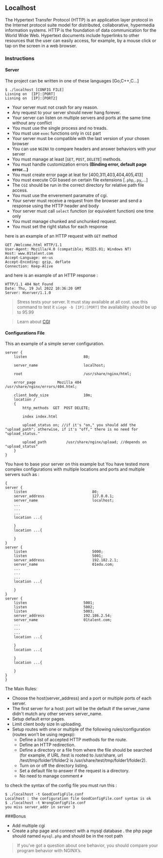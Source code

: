 ## Localhost

The Hypertext Transfer Protocol (HTTP) is an application layer protocol in the Internet protocol suite model for distributed, collaborative, hypermedia information systems.
HTTP is the foundation of data communication for the World Wide Web. Hypertext documents include hyperlinks to other resources that the user can easily access, for example, by a mouse click or tap on the screen in a web browser.

### Instructions

#### Server

The project can be written in one of these languages [Go,C++,C...]

```console
$ ./localhost [CONFIG FILE]
Lisning on  [IP]:[PORT]
Lisning on  [IP]:[PORT2]
```
- Your server must not crash for any reason.
- Any request to your server should never hang forever.
- Your server can listen on multiple servers and ports at the same time without any conflict 
- You must use the single process and no treads.
- You must use `exec` functions only in `CGI` part
- Your server must be compatible with the last version of your chosen browser 
- You can use `NGINX` to compare headers and answer behaviors with your server
- You must manage at least [`GET`, `POST`, `DELETE`] methods.
- You must handle customization errors **(Binding error, default page error...)**
- You must create error page at leat for [400,311,403,404,405,413]
- You must execute CGI based on certain file extensions [`.php`,`.py`,...]
- The `CGI` should be run in the correct directory for relative path file access.
- You must use the enverement paramatre of cgi. 
- Your server must receive a request from the browser and send a response using the HTTP header and body
- Your server must call `select` function (or equivalent function) one time only
- You must manage chunked and unchunked request.
- You must set the right status for each response

here is an example of an HTTP request with `GET` method

```http
GET /Welcome.html HTTP/1.1
User-Agent: Mozilla/4.0 (compatible; MSIE5.01; Windows NT)
Host: www.01talent.com
Accept-Language: en-us
Accept-Encoding: gzip, deflate
Connection: Keep-Alive
```
and here is an example of an HTTP response : 

```http
HTTP/1.1 404 Not Found
Date: Thu, 19 Jul 2022 10:36:20 GMT
Server: Hserver/1.1.0
```
> Stress tests your server. It must stay available at all cost. use this command to test it  `siege -b [IP]:[PORT]`
	the availability should be up to 95.99
	
> Learn about  [CGI](https://en.wikipedia.org/wiki/Common_Gateway_Interface)


#### Configurations File

This an example of a simple server configuration.
```
server {
    listen                          80;
    
    server_name                     localhost;
	
    root                            /usr/share/nginx/html;
    
    error_page          Mozilla 404        /usr/share/nginx/errors/404.html;
    
    client_body_size                10m; 
    location /
    {
        http_methods  GET  POST DELETE;
        
        index index.html
        
        upload_status on; //if it's "on," you should add the "upload_path"; otherwise, if it's "off," there is no need for "upload_status." 
        
        upload_path         /usr/share/nginx/upload; //depends on "upload_status"
    }
}
```

You have to base your server on this example but You have tested more complex configurations with multiple locations and ports and multiple servers such as :
```
{
server {
    listen                              80;
    server_address                      127.0.0.1;
    server_name                         localhost;
    ...
    ...
    ...
    location ...{

    }
    location ...{

    }
}
server {
    listen                              5000;
    listen                              5001;
    server_address                      192.182.2.1;
    server_name                         01edu.com;
    ...
    ...
    ...
    location ...{

    }
}
server {
    listen                          5001;
    listen                          5002;
    listen                          5003;
    server_address                  192.186.2.54;
    server_name                     01talent.com;
    ...
    ...
    ...
    location ...{

    }
    location ...{

    }
	location ...{

    }
}
}
```
The Main Rules:
- Choose the host(server_address) and a port or multiple ports of each server.
- The first server for a host: port will be the default if the server_name didn't mutch any other servers server_name.
- Setup default error pages.
- Limit client body size In uploading.
- Setup routes with one or multiple of the following rules/configuration (routes won't be using regexp):
  - Define a list of accepted HTTP methods for the route.
  - Define an HTTP redirection.
  - Define a directory or a file from where the file should be searched (for example, if URL /test is rooted to /usr/share, url /test/tmp/folder1/folder2 is /usr/share/test/tmp/folder1/folder2).
  - Turn on or off the directory listing.
  - Set a default file to answer if the request is a directory.
  - No need to manage comment `#`

to check the syntax of the config file you must run this : 

```console
$ ./localhost -t GoodConfigFile.conf
Localhost : the configuration file GoodConfigFile.conf syntax is ok
$ ./localhost -t WrongConfigFile.conf
you miss server_addr in server 3
```

###Bonus
- Add multiple cgi
- Create a php page and connect with a mysql database . the php page should named `mysql.php` and should be in the root path

> If you’ve got a question about one behavior, you should compare your
program behavior with NGINX’s.
